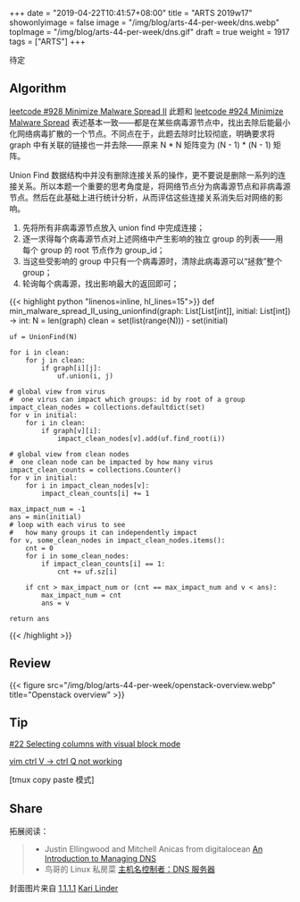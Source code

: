 +++
date = "2019-04-22T10:41:57+08:00"
title = "ARTS 2019w17"
showonlyimage = false
image = "/img/blog/arts-44-per-week/dns.webp"
topImage = "/img/blog/arts-44-per-week/dns.gif"
draft = true
weight = 1917
tags = ["ARTS"]
+++

待定
<!--more-->

## Algorithm

[leetcode #928 Minimize Malware Spread II](https://leetcode.com/problems/minimize-malware-spread-ii/) 此题和 [leetcode #924 Minimize Malware Spread](https://leetcode.com/problems/minimize-malware-spread/) 表述基本一致——都是在某些病毒源节点中，找出去除后能最小化网络病毒扩散的一个节点。不同点在于，此题去除时比较彻底，明确要求将 graph 中有关联的链接也一并去除——原来 N * N 矩阵变为 (N - 1) * (N - 1) 矩阵。

Union Find 数据结构中并没有删除连接关系的操作，更不要说是删除一系列的连接关系。所以本题一个重要的思考角度是，将网络节点分为病毒源节点和非病毒源节点。然后在此基础上进行统计分析，从而评估这些连接关系消失后对网络的影响。

1. 先将所有非病毒源节点放入 union find 中完成连接；
2. 逐一求得每个病毒源节点对上述网络中产生影响的独立 group 的列表——用每个 group 的 root 节点作为 group_id；
3. 当这些受影响的 group 中只有一个病毒源时，清除此病毒源可以“拯救”整个group；
4. 轮询每个病毒源，找出影响最大的返回即可；

{{< highlight python "linenos=inline, hl_lines=15">}}
def min_malware_spread_II_using_unionfind(graph: List[List[int]],
                                          initial: List[int]) -> int:
    N = len(graph)
    clean = set(list(range(N))) - set(initial)

    uf = UnionFind(N)

    for i in clean:
        for j in clean:
            if graph[i][j]:
                uf.union(i, j)

    # global view from virus
    #  one virus can impact which groups: id by root of a group
    impact_clean_nodes = collections.defaultdict(set)
    for v in initial:
        for i in clean:
            if graph[v][i]:
                impact_clean_nodes[v].add(uf.find_root(i))

    # global view from clean nodes
    #  one clean node can be impacted by how many virus
    impact_clean_counts = collections.Counter()
    for v in initial:
        for i in impact_clean_nodes[v]:
            impact_clean_counts[i] += 1

    max_impact_num = -1
    ans = min(initial)
    # loop with each virus to see
    #   how many groups it can independently impact
    for v, some_clean_nodes in impact_clean_nodes.items():
        cnt = 0
        for i in some_clean_nodes:
            if impact_clean_counts[i] == 1:
                cnt += uf.sz[i]

        if cnt > max_impact_num or (cnt == max_impact_num and v < ans):
            max_impact_num = cnt
            ans = v

    return ans
{{< /highlight >}}

## Review


{{< figure src="/img/blog/arts-44-per-week/openstack-overview.webp" title="Openstack overview" >}}




## Tip

[#22 Selecting columns with visual block mode](http://vimcasts.org/episodes/selecting-columns-with-visual-block-mode/)

[vim ctrl V -> ctrl Q not working](https://github.com/cmderdev/cmder/issues/1686)

[tmux copy paste 模式]

## Share


拓展阅读：

> - Justin Ellingwood and Mitchell Anicas from digitalocean [An Introduction to Managing DNS](https://www.digitalocean.com/community/tutorial_series/an-introduction-to-managing-dns)
> - 鸟哥的 Linux 私房菜 [主机名控制者：DNS 服务器](http://cn.linux.vbird.org/linux_server/0350dns_1.php)

封面图片来自 [1.1.1.1](https://dribbble.com/shots/4441857-1-1-1-1) <a href="https://dribbble.com/karilinder"><i class="fa fa-dribbble" aria-hidden="true"></i> Kari Linder</a>